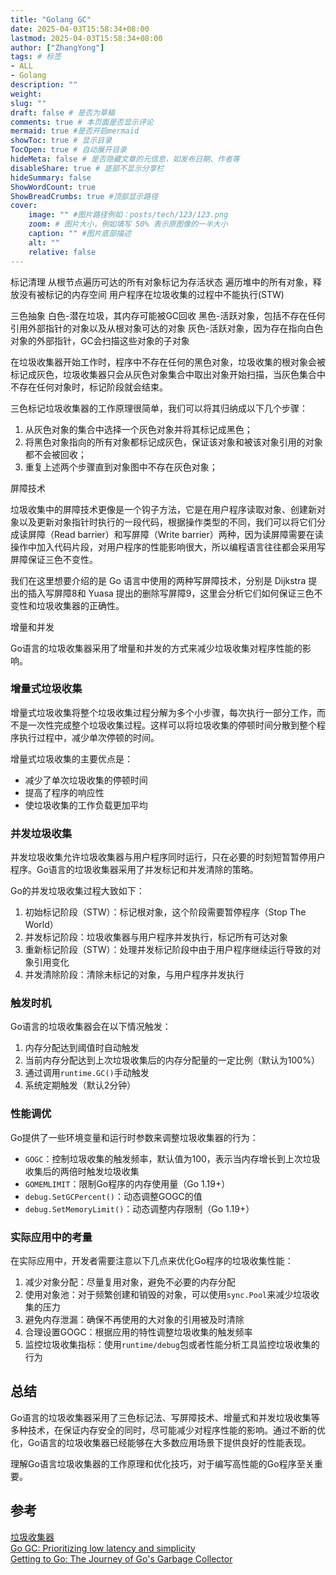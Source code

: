 ```yaml
---
title: "Golang GC"
date: 2025-04-03T15:58:34+08:00
lastmod: 2025-04-03T15:58:34+08:00
author: ["ZhangYong"]
tags: # 标签
- ALL
- Golang
description: ""
weight:
slug: ""
draft: false # 是否为草稿
comments: true # 本页面是否显示评论
mermaid: true #是否开启mermaid
showToc: true # 显示目录
TocOpen: true # 自动展开目录
hideMeta: false # 是否隐藏文章的元信息，如发布日期、作者等
disableShare: true # 底部不显示分享栏
hideSummary: false
ShowWordCount: true
ShowBreadCrumbs: true #顶部显示路径
cover:
    image: "" #图片路径例如：posts/tech/123/123.png
    zoom: # 图片大小，例如填写 50% 表示原图像的一半大小
    caption: "" #图片底部描述
    alt: ""
    relative: false
---
```


标记清理
从根节点遍历可达的所有对象标记为存活状态
遍历堆中的所有对象，释放没有被标记的内存空间
用户程序在垃圾收集的过程中不能执行(STW)

三色抽象
白色-潜在垃圾，其内存可能被GC回收
黑色-活跃对象，包括不存在任何引用外部指针的对象以及从根对象可达的对象
灰色-活跃对象，因为存在指向白色对象的外部指针，GC会扫描这些对象的子对象

在垃圾收集器开始工作时，程序中不存在任何的黑色对象，垃圾收集的根对象会被标记成灰色，垃圾收集器只会从灰色对象集合中取出对象开始扫描，当灰色集合中不存在任何对象时，标记阶段就会结束。

三色标记垃圾收集器的工作原理很简单，我们可以将其归纳成以下几个步骤：
1. 从灰色对象的集合中选择一个灰色对象并将其标记成黑色；
2. 将黑色对象指向的所有对象都标记成灰色，保证该对象和被该对象引用的对象都不会被回收；
3. 重复上述两个步骤直到对象图中不存在灰色对象；


屏障技术

垃圾收集中的屏障技术更像是一个钩子方法，它是在用户程序读取对象、创建新对象以及更新对象指针时执行的一段代码，根据操作类型的不同，我们可以将它们分成读屏障（Read barrier）和写屏障（Write barrier）两种，因为读屏障需要在读操作中加入代码片段，对用户程序的性能影响很大，所以编程语言往往都会采用写屏障保证三色不变性。

我们在这里想要介绍的是 Go 语言中使用的两种写屏障技术，分别是 Dijkstra 提出的插入写屏障8和 Yuasa 提出的删除写屏障9，这里会分析它们如何保证三色不变性和垃圾收集器的正确性。

增量和并发

Go语言的垃圾收集器采用了增量和并发的方式来减少垃圾收集对程序性能的影响。

### 增量式垃圾收集

增量式垃圾收集将整个垃圾收集过程分解为多个小步骤，每次执行一部分工作，而不是一次性完成整个垃圾收集过程。这样可以将垃圾收集的停顿时间分散到整个程序执行过程中，减少单次停顿的时间。

增量式垃圾收集的主要优点是：
- 减少了单次垃圾收集的停顿时间
- 提高了程序的响应性
- 使垃圾收集的工作负载更加平均

### 并发垃圾收集

并发垃圾收集允许垃圾收集器与用户程序同时运行，只在必要的时刻短暂暂停用户程序。Go语言的垃圾收集器采用了并发标记和并发清除的策略。

Go的并发垃圾收集过程大致如下：
1. 初始标记阶段（STW）：标记根对象，这个阶段需要暂停程序（Stop The World）
2. 并发标记阶段：垃圾收集器与用户程序并发执行，标记所有可达对象
3. 重新标记阶段（STW）：处理并发标记阶段中由于用户程序继续运行导致的对象引用变化
4. 并发清除阶段：清除未标记的对象，与用户程序并发执行

### 触发时机

Go语言的垃圾收集器会在以下情况触发：
1. 内存分配达到阈值时自动触发
2. 当前内存分配达到上次垃圾收集后的内存分配量的一定比例（默认为100%）
3. 通过调用`runtime.GC()`手动触发
4. 系统定期触发（默认2分钟）

### 性能调优

Go提供了一些环境变量和运行时参数来调整垃圾收集器的行为：
- `GOGC`：控制垃圾收集的触发频率，默认值为100，表示当内存增长到上次垃圾收集后的两倍时触发垃圾收集
- `GOMEMLIMIT`：限制Go程序的内存使用量（Go 1.19+）
- `debug.SetGCPercent()`：动态调整GOGC的值
- `debug.SetMemoryLimit()`：动态调整内存限制（Go 1.19+）

### 实际应用中的考量

在实际应用中，开发者需要注意以下几点来优化Go程序的垃圾收集性能：
1. 减少对象分配：尽量复用对象，避免不必要的内存分配
2. 使用对象池：对于频繁创建和销毁的对象，可以使用`sync.Pool`来减少垃圾收集的压力
3. 避免内存泄漏：确保不再使用的大对象的引用被及时清除
4. 合理设置GOGC：根据应用的特性调整垃圾收集的触发频率
5. 监控垃圾收集指标：使用`runtime/debug`包或者性能分析工具监控垃圾收集的行为

## 总结

Go语言的垃圾收集器采用了三色标记法、写屏障技术、增量式和并发垃圾收集等多种技术，在保证内存安全的同时，尽可能减少对程序性能的影响。通过不断的优化，Go语言的垃圾收集器已经能够在大多数应用场景下提供良好的性能表现。

理解Go语言垃圾收集器的工作原理和优化技巧，对于编写高性能的Go程序至关重要。

## 参考
[垃圾收集器](https://draven.co/golang/docs/part3-runtime/ch07-memory/golang-garbage-collector/#72-%E5%9E%83%E5%9C%BE%E6%94%B6%E9%9B%86%E5%99%A8)         
[Go GC: Prioritizing low latency and simplicity](https://go.dev/blog/go15gc)            
[Getting to Go: The Journey of Go's Garbage Collector](https://go.dev/blog/ismmkeynote)